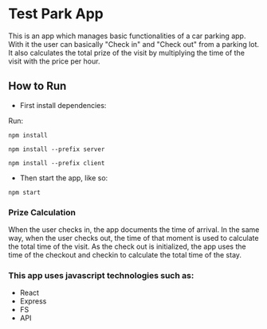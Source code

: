 # Test Park App

This is an app which manages basic functionalities of a car parking app. With it the user can basically "Check in" and "Check out" from a parking lot. It also calculates the total prize of the visit by multiplying the time of the visit with the price per hour.

## How to Run
* First install dependencies:

Run:
```
npm install

npm install --prefix server

npm install --prefix client
```
* Then start the app, like so:
```
npm start
```

### Prize Calculation
When the user checks in, the app documents the time of arrival. In the same way, when the user checks out, the time of that moment is used to calculate the total time of the visit. As the check out is initialized, the app uses the time of the checkout and checkin to calculate the total time of the stay.

### This app uses javascript technologies such as:
- React
- Express
- FS
- API
